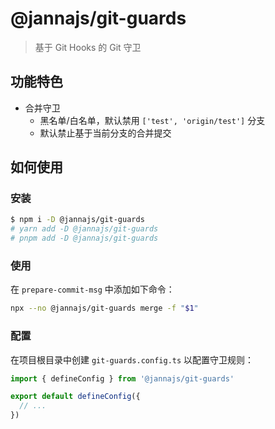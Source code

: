# @jannajs/git-guards

> 基于 Git Hooks 的 Git 守卫

## 功能特色

- 合并守卫
  - 黑名单/白名单，默认禁用 `['test', 'origin/test']` 分支
  - 默认禁止基于当前分支的合并提交

## 如何使用

### 安装

```sh
$ npm i -D @jannajs/git-guards
# yarn add -D @jannajs/git-guards
# pnpm add -D @jannajs/git-guards
```

### 使用

在 `prepare-commit-msg` 中添加如下命令：

```sh
npx --no @jannajs/git-guards merge -f "$1"
```

### 配置

在项目根目录中创建 `git-guards.config.ts` 以配置守卫规则：

```ts
import { defineConfig } from '@jannajs/git-guards'

export default defineConfig({
  // ...
})
```
